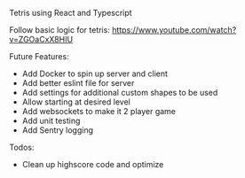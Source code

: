 Tetris using React and Typescript

Follow basic logic for tetris: https://www.youtube.com/watch?v=ZGOaCxX8HIU

Future Features:
- Add Docker to spin up server and client
- Add better eslint file for server
- Add settings for additional custom shapes to be used
- Allow starting at desired level
- Add websockets to make it 2 player game
- Add unit testing
- Add Sentry logging

Todos:
- Clean up highscore code and optimize
